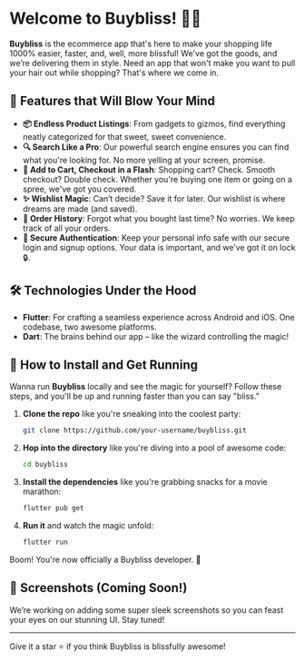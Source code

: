 # Welcome to Buybliss! 🛒🎉

**Buybliss** is the ecommerce app that's here to make your shopping life 1000% easier, faster, and, well, more blissful! We've got the goods, and we’re delivering them in style. Need an app that won't make you want to pull your hair out while shopping? That's where we come in.

## 🎯 Features that Will Blow Your Mind

- **📦 Endless Product Listings**: From gadgets to gizmos, find everything neatly categorized for that sweet, sweet convenience.
- **🔍 Search Like a Pro**: Our powerful search engine ensures you can find what you're looking for. No more yelling at your screen, promise.
- **🛒 Add to Cart, Checkout in a Flash**: Shopping cart? Check. Smooth checkout? Double check. Whether you're buying one item or going on a spree, we've got you covered.
- **✨ Wishlist Magic**: Can’t decide? Save it for later. Our wishlist is where dreams are made (and saved).
- **📑 Order History**: Forgot what you bought last time? No worries. We keep track of all your orders.
- **🔐 Secure Authentication**: Keep your personal info safe with our secure login and signup options. Your data is important, and we’ve got it on lock 🔒.

## 🛠 Technologies Under the Hood

- **Flutter**: For crafting a seamless experience across Android and iOS. One codebase, two awesome platforms.
- **Dart**: The brains behind our app – like the wizard controlling the magic!

## 🚀 How to Install and Get Running

Wanna run **Buybliss** locally and see the magic for yourself? Follow these steps, and you'll be up and running faster than you can say "bliss."

1. **Clone the repo** like you're sneaking into the coolest party:

    ```bash
    git clone https://github.com/your-username/buybliss.git
    ```

2. **Hop into the directory** like you're diving into a pool of awesome code:

    ```bash
    cd buybliss
    ```

3. **Install the dependencies** like you're grabbing snacks for a movie marathon:

    ```bash
    flutter pub get
    ```

4. **Run it** and watch the magic unfold:

    ```bash
    flutter run
    ```

Boom! You're now officially a Buybliss developer. 🎉

## 📸 Screenshots (Coming Soon!)

We’re working on adding some super sleek screenshots so you can feast your eyes on our stunning UI. Stay tuned!

---

Give it a star ⭐️ if you think Buybliss is blissfully awesome!
